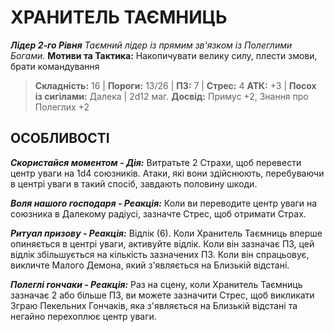 ﻿# ХРАНИТЕЛЬ ТАЄМНИЦЬ

***Лідер 2-го Рівня***
*Таємний лідер із прямим зв'язком із Полеглими Богами.*
**Мотиви та Тактика:** Накопичувати велику силу, плести змови, брати командування

> **Складність:** 16 | **Пороги:** 13/26 | **ПЗ:** 7 | **Стрес:** 4
> **АТК:** +3 | **Посох із сигілами:** Далека | 2d12 маг.
> **Досвід:** Примус +2, Знання про Полеглих +2

## ОСОБЛИВОСТІ

***Скористайся моментом - Дія:*** Витратьте 2 Страхи, щоб перевести центр уваги на 1d4 союзників. Атаки, які вони здійснюють, перебуваючи в центрі уваги в такий спосіб, завдають половину шкоди.

***Воля нашого господаря - Реакція:*** Коли ви переводите центр уваги на союзника в Далекому радіусі, зазначте Стрес, щоб отримати Страх.

***Ритуал призову - Реакція:*** Відлік (6). Коли Хранитель Таємниць вперше опиняється в центрі уваги, активуйте відлік. Коли він зазначає ПЗ, цей відлік збільшується на кількість зазначених ПЗ. Коли він спрацьовує, викличте Малого Демона, який з'являється на Близькій відстані.

***Полеглі гончаки - Реакція:*** Раз на сцену, коли Хранитель Таємниць зазначає 2 або більше ПЗ, ви можете зазначити Стрес, щоб викликати Зграю Пекельних Гончаків, яка з'являється на Близькій відстані та негайно перехоплює центр уваги.